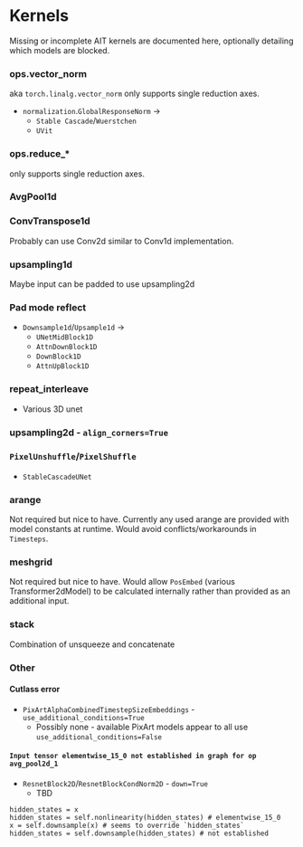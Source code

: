 # Kernels

Missing or incomplete AIT kernels are documented here, optionally detailing which models are blocked.

### ops.vector_norm
aka `torch.linalg.vector_norm` only supports single reduction axes.
- `normalization`.`GlobalResponseNorm` -> 
    - `Stable Cascade`/`Wuerstchen`
    - `UVit`

### ops.reduce_*
only supports single reduction axes.

### AvgPool1d

### ConvTranspose1d
Probably can use Conv2d similar to Conv1d implementation.

### upsampling1d
Maybe input can be padded to use upsampling2d

### Pad mode reflect
- `Downsample1d`/`Upsample1d` ->
    - `UNetMidBlock1D`
    - `AttnDownBlock1D`
    - `DownBlock1D`
    - `AttnUpBlock1D`

### repeat_interleave
- Various 3D unet

### upsampling2d - `align_corners=True`

### `PixelUnshuffle`/`PixelShuffle`
- `StableCascadeUNet`

### arange
Not required but nice to have. Currently any used arange are provided with model constants at runtime. Would avoid conflicts/workarounds in `Timesteps`.

### meshgrid
Not required but nice to have. Would allow `PosEmbed` (various Transformer2dModel) to be calculated internally rather than provided as an additional input.

### stack
Combination of unsqueeze and concatenate

### Other
#### Cutlass error
- `PixArtAlphaCombinedTimestepSizeEmbeddings` - `use_additional_conditions=True`
    - Possibly none - available PixArt models appear to all use `use_additional_conditions=False`

#### `Input tensor elementwise_15_0 not established in graph for op avg_pool2d_1`
- `ResnetBlock2D`/`ResnetBlockCondNorm2D` - `down=True`
    - TBD
```
hidden_states = x
hidden_states = self.nonlinearity(hidden_states) # elementwise_15_0
x = self.downsample(x) # seems to override `hidden_states`
hidden_states = self.downsample(hidden_states) # not established
```